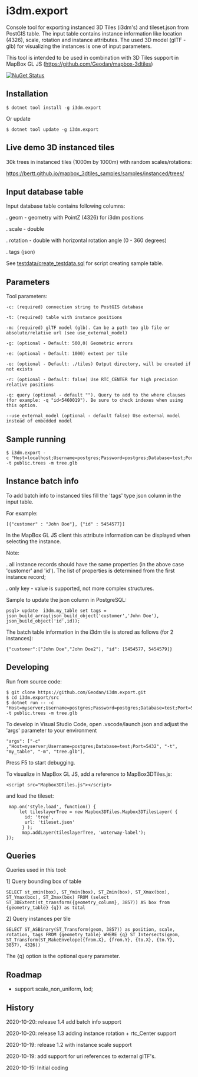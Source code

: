 # i3dm.export

Console tool for exporting instanced 3D Tiles (i3dm's) and tileset.json from PostGIS table. The input table contains instance information like location (4326), scale, rotation and instance attributes. The used 3D model (glTF - glb) for visualizing the instances is one of input parameters.

This tool is intended to be used in combination with 3D Tiles support in MapBox GL JS (https://github.com/Geodan/mapbox-3dtiles)

[![NuGet Status](http://img.shields.io/nuget/v/i3dm.export.svg?style=flat
)](https://www.nuget.org/packages/i3dm.export/)

## Installation

```
$ dotnet tool install -g i3dm.export
```

Or update

```
$ dotnet tool update -g i3dm.export
```

## Live demo 3D instanced tiles

30k trees in instanced tiles (1000m by 1000m) with random scales/rotations:

https://bertt.github.io/mapbox_3dtiles_samples/samples/instanced/trees/

## Input database table

Input database table contains following columns: 

. geom - geometry with PointZ (4326) for i3dm positions

. scale - double

. rotation - double with horizontal rotation angle (0 - 360 degrees)

. tags (json)

See [testdata/create_testdata.sql](testdata/create_testdata.sql) for script creating sample table. 

## Parameters

Tool parameters:

```
-c: (required) connection string to PostGIS database

-t: (required) table with instance positions

-m: (required) glTF model (glb). Can be a path too glb file or absolute/relative url (see use_external_model)

-g: (optional - Default: 500,0) Geometric errors

-e: (optional - Default: 1000) extent per tile

-o: (optional - Default: ./tiles) Output directory, will be created if not exists

-r: (optional - Default: false) Use RTC_CENTER for high precision relative positions

-q: query (optional - default ""). Query to add to the where clauses (for example: -q "id<5460019"). Be sure to check indexes when using this option.

--use_external_model (optional - default false) Use external model instead of embedded model
```

## Sample running

```
$ i3dm.export -c "Host=localhost;Username=postgres;Password=postgres;Database=test;Port=5432" -t public.trees -m tree.glb
```

## Instance batch info

To add batch info to instanced tiles fill the 'tags' type json column in the input table.

For example:

```
[{"customer" : "John Doe"}, {"id" : 5454577}]
```

In the MapBox GL JS client this attribute information can be displayed when selecting the instance.

Note: 

. all instance records should have the same properties (in the above case 'customer' and 'id'). 
The list of properties is determined from the first instance record;

. only key - value is supported, not more complex structures.

Sample to update the json column in PostgreSQL:

```
psql> update  i3dm.my_table set tags = json_build_array(json_build_object('customer','John Doe'), json_build_object('id',id));
```

The batch table information in the i3dm tile is stored as follows (for 2 instances):

```
{"customer":["John Doe","John Doe2"], "id": [5454577, 5454579]}
```

## Developing

Run from source code:

```
$ git clone https://github.com/Geodan/i3dm.export.git
$ cd i3dm.export/src
$ dotnet run -- -c "Host=myserver;Username=postgres;Password=postgres;Database=test;Port=5432" -t public.trees -m tree.glb
```

To develop in Visual Studio Code, open .vscode/launch.json and adjust the 'args' parameter to your environment

```
"args": ["-c" ,"Host=myserver;Username=postgres;Database=test;Port=5432", "-t", "my_table", "-m", "tree.glb"],
```

Press F5 to start debugging.

To visualize in MapBox GL JS, add a reference to MapBox3DTiles.js:

```
<script src="Mapbox3DTiles.js"></script>
```

and load the tileset:

```
 map.on('style.load', function() {
     let tileslayerTree = new Mapbox3DTiles.Mapbox3DTilesLayer( { 
       id: 'tree', 
       url: 'tileset.json'
      } );
      map.addLayer(tileslayerTree, 'waterway-label');
});
```

## Queries

Queries used in this tool:

1] Query bounding box of table

```
SELECT st_xmin(box), ST_Ymin(box), ST_Zmin(box), ST_Xmax(box), ST_Ymax(box), ST_Zmax(box) FROM (select ST_3DExtent(st_transform({geometry_column}, 3857)) AS box from {geometry_table} {q}) as total
````

2] Query instances per tile

```
SELECT ST_ASBinary(ST_Transform(geom, 3857)) as position, scale, rotation, tags FROM {geometry_table} WHERE {q} ST_Intersects(geom, ST_Transform(ST_MakeEnvelope({from.X}, {from.Y}, {to.X}, {to.Y}, 3857), 4326))
```

The {q} option is the optional query parameter.

## Roadmap

- support  scale_non_uniform, lod;

## History

2020-10-20: release 1.4 add batch info support

2020-10-20: release 1.3 adding instance rotation + rtc_Center support 

2020-10-19: release 1.2 with instance scale support

2020-10-19: add support for uri references to external glTF's.

2020-10-15: Initial coding





